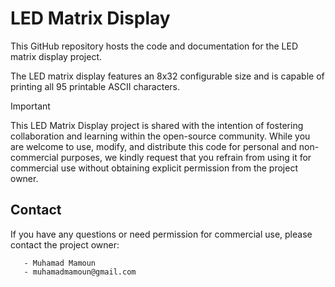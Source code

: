 # LED Matrix Display

This GitHub repository hosts the code and documentation for the LED matrix display project.

The LED matrix display features an 8x32 configurable size and is capable of printing all 95 printable ASCII characters.



> [!IMPORTANT]
> This LED Matrix Display project is shared with the intention of fostering collaboration and learning within the open-source community. While you are welcome to use, modify, and distribute this code for personal and non-commercial purposes, we kindly request that you refrain from using it for commercial use without obtaining explicit permission from the project owner.



## Contact

If you have any questions or need permission for commercial use, please contact the project owner:

       - Muhamad Mamoun
       - muhamadmamoun@gmail.com
